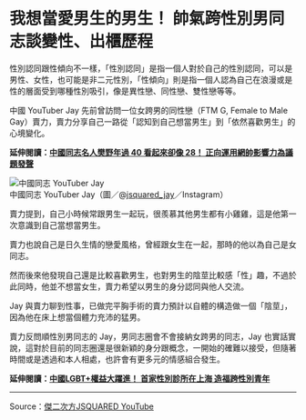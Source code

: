 # 我想當愛男生的男生！ 帥氣跨性別男同志談變性、出櫃歷程

性別認同跟性傾向不一樣，「性別認同」是指一個人對於自己的性別認同，可以是男性、女性，也可能是非二元性別，「性傾向」則是指一個人認為自己在浪漫或是性的層面受到哪種性別吸引，像是異性戀、同性戀、雙性戀等等。

中國 YouTuber Jay 先前曾訪問一位女跨男的同性戀（FTM G, Female to Male Gay）賣力，賣力分享自己一路從「認知到自己想當男生」到「依然喜歡男生」的心境變化。

**延伸閱讀：[中國同志名人樊野年過 40 看起來卻像 28！ 正向運用網帥影響力為議題發聲](//gagatai.com/culture/celebrity/%E4%B8%AD%E5%9C%8B%E5%90%8C%E5%BF%97%E5%90%8D%E4%BA%BA%E6%A8%8A%E9%87%8E%E5%B9%B4%E9%81%8E-40-%E7%9C%8B%E8%B5%B7%E4%BE%86%E5%8D%BB%E5%83%8F-28%EF%BC%81-%E6%AD%A3%E5%90%91%E9%81%8B%E7%94%A8%E7%B6%B2%E5%B8%A5%E5%BD%B1%E9%9F%BF%E5%8A%9B%E7%82%BA%E8%AD%B0%E9%A1%8C%E7%99%BC%E8%81%B2?utm_source=GagaTai%E6%96%87%E4%B8%AD%E4%BA%BA%E5%B7%A5%E5%BB%B6%E4%BC%B8%E9%96%B1%E8%AE%80&utm_campaign=GagaTai%E6%96%87%E4%B8%AD%E4%BA%BA%E5%B7%A5%E5%BB%B6%E4%BC%B8%E9%96%B1%E8%AE%80&utm_medium=GagaTai%E6%96%87%E4%B8%AD%E4%BA%BA%E5%B7%A5%E5%BB%B6%E4%BC%B8%E9%96%B1%E8%AE%80)**

![中國同志 YouTuber Jay](//gagatai.com/sites/default/files/image/2023/100953/Snapinsta.app_332393684_705582997927527_3050420814897319117_n_1080.jpg)  
中國同志 YouTuber Jay（圖／@[jsquared\_jay](https://www.instagram.com/jsquared_jay/)／Instagram）

賣力提到，自己小時候常跟男生一起玩，很羨慕其他男生都有小雞雞，這是他第一次意識到自己當想當男生。

賣力也說自己是日久生情的戀愛風格，曾經跟女生在一起，那時的他以為自己是女同志。

然而後來他發現自己還是比較喜歡男生，也對男生的陰莖比較感「性」趣，不過於此同時，他並不想當女生，賣力希望以男生的身分認同與他人交流。

Jay 與賣力聊到性事，已做完平胸手術的賣力預計以自體的構造做一個「陰莖」，因為他在床上想當個體力充沛的猛男。

賣力反問順性別男同志的 Jay，男同志圈會不會接納女跨男的同志，Jay 也實話實說，這對於目前的同志圈還是很新穎的身分跟概念，一開始的確難以接受，但隨著時間或是透過和本人相處，也許會有更多元的情感組合發生。

**延伸閱讀：[中國LGBT+權益大躍進！ 首家性別診所在上海 造福跨性別青年](//gagatai.com/life/%E4%B8%AD%E5%9C%8Blgbt%E6%AC%8A%E7%9B%8A%E5%A4%A7%E8%BA%8D%E9%80%B2%EF%BC%81-%E9%A6%96%E5%AE%B6%E6%80%A7%E5%88%A5%E8%A8%BA%E6%89%80%E5%9C%A8%E4%B8%8A%E6%B5%B7-%E9%80%A0%E7%A6%8F%E8%B7%A8%E6%80%A7%E5%88%A5%E9%9D%92%E5%B9%B4?utm_source=GagaTai%E6%96%87%E4%B8%AD%E4%BA%BA%E5%B7%A5%E5%BB%B6%E4%BC%B8%E9%96%B1%E8%AE%80&utm_campaign=GagaTai%E6%96%87%E4%B8%AD%E4%BA%BA%E5%B7%A5%E5%BB%B6%E4%BC%B8%E9%96%B1%E8%AE%80&utm_medium=GagaTai%E6%96%87%E4%B8%AD%E4%BA%BA%E5%B7%A5%E5%BB%B6%E4%BC%B8%E9%96%B1%E8%AE%80)**

---

Source：[傑二次方JSQUARED YouTube](https://www.youtube.com/watch?v=I81fzl5oidY)